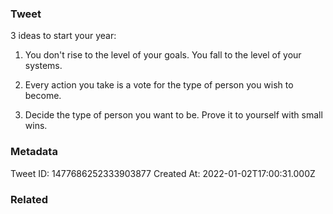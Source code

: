 ### Tweet
3 ideas to start your year:

1) You don't rise to the level of your goals. You fall to the level of your systems.

2) Every action you take is a vote for the type of person you wish to become.

3) Decide the type of person you want to be. Prove it to yourself with small wins.

### Metadata
Tweet ID: 1477686252333903877
Created At: 2022-01-02T17:00:31.000Z

### Related

